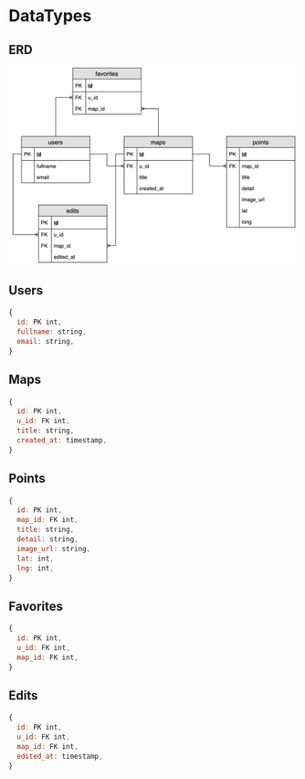 # DataTypes

## ERD

![Wiki Maps Schema](./wiki_maps_erd.png "Wiki Maps Schema")

## Users

```js
{
  id: PK int,
  fullname: string,
  email: string,
}
```

## Maps

```js
{
  id: PK int,
  u_id: FK int,
  title: string,
  created_at: timestamp,
}
```

## Points

```js
{
  id: PK int,
  map_id: FK int,
  title: string,
  detail: string,
  image_url: string,
  lat: int,
  lng: int,
}
```

## Favorites

```js
{
  id: PK int,
  u_id: FK int,
  map_id: FK int,
}
```

## Edits

```js
{
  id: PK int,
  u_id: FK int,
  map_id: FK int,
  edited_at: timestamp,
}
```
